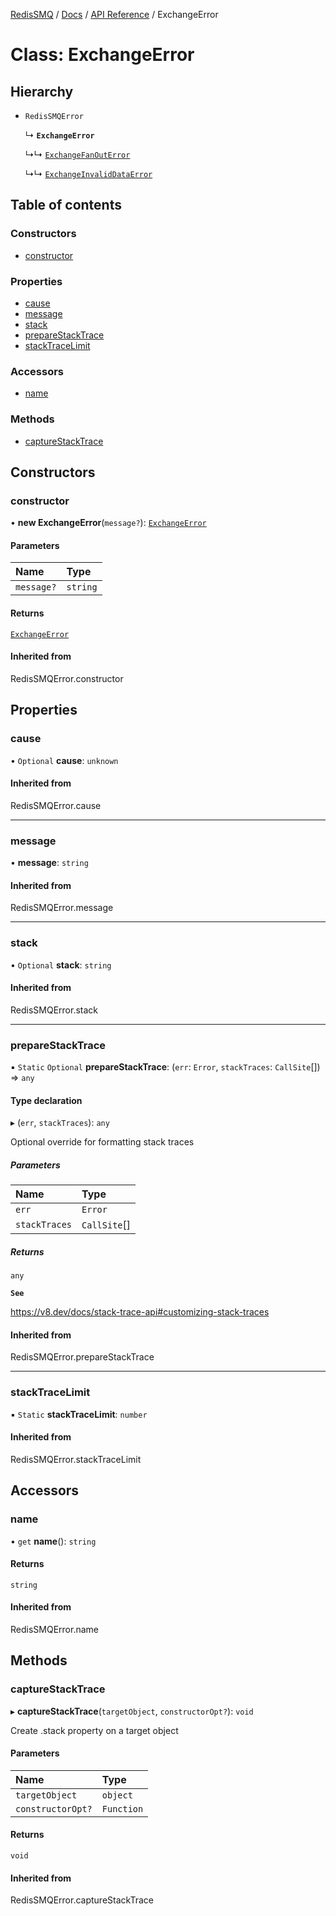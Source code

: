 [RedisSMQ](../../../README.md) / [Docs](../../README.md) / [API Reference](../README.md) / ExchangeError

# Class: ExchangeError

## Hierarchy

- `RedisSMQError`

  ↳ **`ExchangeError`**

  ↳↳ [`ExchangeFanOutError`](ExchangeFanOutError.md)

  ↳↳ [`ExchangeInvalidDataError`](ExchangeInvalidDataError.md)

## Table of contents

### Constructors

- [constructor](ExchangeError.md#constructor)

### Properties

- [cause](ExchangeError.md#cause)
- [message](ExchangeError.md#message)
- [stack](ExchangeError.md#stack)
- [prepareStackTrace](ExchangeError.md#preparestacktrace)
- [stackTraceLimit](ExchangeError.md#stacktracelimit)

### Accessors

- [name](ExchangeError.md#name)

### Methods

- [captureStackTrace](ExchangeError.md#capturestacktrace)

## Constructors

### constructor

• **new ExchangeError**(`message?`): [`ExchangeError`](ExchangeError.md)

#### Parameters

| Name | Type |
| :------ | :------ |
| `message?` | `string` |

#### Returns

[`ExchangeError`](ExchangeError.md)

#### Inherited from

RedisSMQError.constructor

## Properties

### cause

• `Optional` **cause**: `unknown`

#### Inherited from

RedisSMQError.cause

___

### message

• **message**: `string`

#### Inherited from

RedisSMQError.message

___

### stack

• `Optional` **stack**: `string`

#### Inherited from

RedisSMQError.stack

___

### prepareStackTrace

▪ `Static` `Optional` **prepareStackTrace**: (`err`: `Error`, `stackTraces`: `CallSite`[]) => `any`

#### Type declaration

▸ (`err`, `stackTraces`): `any`

Optional override for formatting stack traces

##### Parameters

| Name | Type |
| :------ | :------ |
| `err` | `Error` |
| `stackTraces` | `CallSite`[] |

##### Returns

`any`

**`See`**

https://v8.dev/docs/stack-trace-api#customizing-stack-traces

#### Inherited from

RedisSMQError.prepareStackTrace

___

### stackTraceLimit

▪ `Static` **stackTraceLimit**: `number`

#### Inherited from

RedisSMQError.stackTraceLimit

## Accessors

### name

• `get` **name**(): `string`

#### Returns

`string`

#### Inherited from

RedisSMQError.name

## Methods

### captureStackTrace

▸ **captureStackTrace**(`targetObject`, `constructorOpt?`): `void`

Create .stack property on a target object

#### Parameters

| Name | Type |
| :------ | :------ |
| `targetObject` | `object` |
| `constructorOpt?` | `Function` |

#### Returns

`void`

#### Inherited from

RedisSMQError.captureStackTrace
